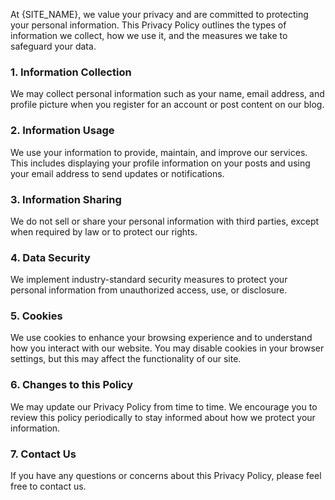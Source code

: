 At {SITE_NAME}, we value your privacy and are committed to protecting your personal information. This Privacy Policy outlines the types of information we collect, how we use it, and the measures we take to safeguard your data.

### 1. Information Collection

We may collect personal information such as your name, email address, and profile picture when you register for an account or post content on our blog.

### 2. Information Usage

We use your information to provide, maintain, and improve our services. This includes displaying your profile information on your posts and using your email address to send updates or notifications.

### 3. Information Sharing

We do not sell or share your personal information with third parties, except when required by law or to protect our rights.

### 4. Data Security

We implement industry-standard security measures to protect your personal information from unauthorized access, use, or disclosure.

### 5. Cookies

We use cookies to enhance your browsing experience and to understand how you interact with our website. You may disable cookies in your browser settings, but this may affect the functionality of our site.

### 6. Changes to this Policy

We may update our Privacy Policy from time to time. We encourage you to review this policy periodically to stay informed about how we protect your information.

### 7. Contact Us

If you have any questions or concerns about this Privacy Policy, please feel free to contact us.
